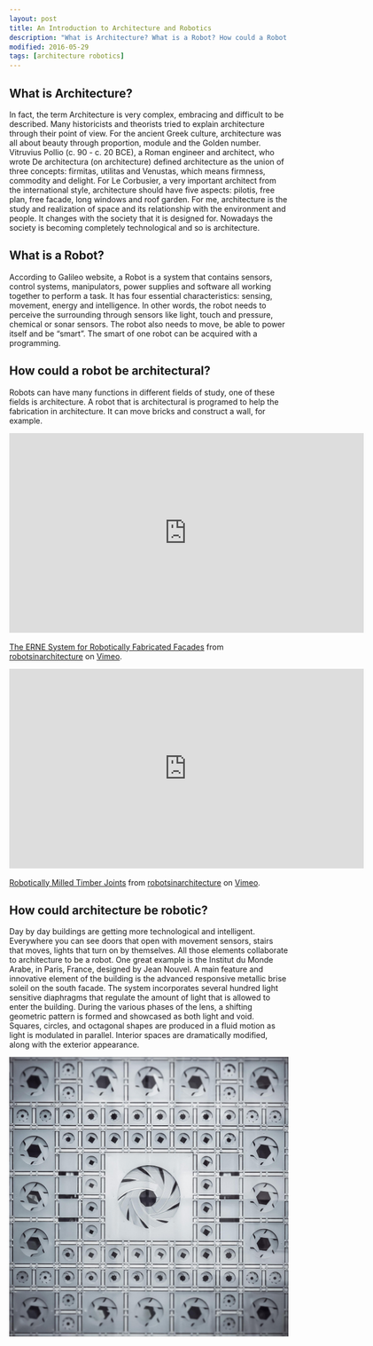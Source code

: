 ```yaml
---
layout: post
title: An Introduction to Architecture and Robotics
description: "What is Architecture? What is a Robot? How could a Robot be Architectural? How could Architecture be robotic?"
modified: 2016-05-29
tags: [architecture robotics]
---
```

## What is Architecture?

In fact, the term Architecture is very complex, embracing and difficult to be described. Many historicists and theorists tried to explain architecture through their point of view.
For the ancient Greek culture, architecture was all about beauty through proportion, module and the Golden number.
Vitruvius Pollio (c. 90 - c. 20 BCE), a Roman engineer and architect, who wrote De architectura (on architecture) defined architecture as the union of three concepts: firmitas, utilitas and Venustas, which means firmness, commodity and delight.
For Le Corbusier, a very important architect from the international style, architecture should have five aspects: pilotis, free plan, free facade, long windows and roof garden.
For me, architecture is the study and realization of space and its relationship with the environment and people. It changes with the society that it is designed for. Nowadays the society is becoming completely technological and so is architecture.

## What is a Robot?

According to Galileo website, a Robot is a system that contains sensors, control systems, manipulators, power supplies and software all working together to perform a task. It has four essential characteristics: sensing, movement, energy and intelligence. In other words, the robot needs to perceive the surrounding through sensors like light, touch and pressure, chemical or sonar sensors. The robot also needs to move, be able to power itself and be “smart”. The smart of one robot can be acquired with a programming.

## How could a robot be architectural?

Robots can have many functions in different fields of study, one of these fields is architecture. A robot that is architectural is programed to help the fabrication in architecture. It can move bricks and construct a wall, for example.

<iframe src="https://player.vimeo.com/video/158804696" width="640" height="360" frameborder="0" webkitallowfullscreen mozallowfullscreen allowfullscreen></iframe>
<p><a href="https://vimeo.com/158804696">The ERNE System for Robotically Fabricated Facades</a> from <a href="https://vimeo.com/robotsinarchitecture">robotsinarchitecture</a> on <a href="https://vimeo.com">Vimeo</a>.</p>

<iframe src="https://player.vimeo.com/video/158804688" width="640" height="360" frameborder="0" webkitallowfullscreen mozallowfullscreen allowfullscreen></iframe>
<p><a href="https://vimeo.com/158804688">Robotically Milled Timber Joints</a> from <a href="https://vimeo.com/robotsinarchitecture">robotsinarchitecture</a> on <a href="https://vimeo.com">Vimeo</a>.</p>

## How could architecture be robotic?

Day by day buildings are getting more technological and intelligent. Everywhere you can see doors that open with movement sensors, stairs that moves, lights that turn on by themselves. All those elements collaborate to architecture to be a robot. 
One great example is the Institut du Monde Arabe, in Paris, France, designed by Jean Nouvel. A main feature and innovative element of the building is the advanced responsive metallic brise soleil on the south facade. The system incorporates several hundred light sensitive diaphragms that regulate the amount of light that is allowed to enter the building. During the various phases of the lens, a shifting geometric pattern is formed and showcased as both light and void. Squares, circles, and octagonal shapes are produced in a fluid motion as light is modulated in parallel. Interior spaces are dramatically modified, along with the exterior appearance.

![Institut du Monde Arabe](/images/Institut-du-Monde-Arabe.jpg)
